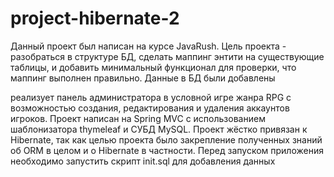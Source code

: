 # project-hibernate-2
Данный проект был написан на курсе JavaRush. Цель проекта - разобраться в структуре БД, сделать маппинг энтити на существующие таблицы, и добавить минимальный функционал для проверки, что маппинг выполнен правильно.
Данные в БД были добавлены

реализует панель администратора в условной игре жанра RPG с возможностью создания, редактирования и удаления аккаунтов игроков. 
Проект написан на Spring MVC с использованием шаблонизатора thymeleaf и СУБД MySQL. Проект жёстко привязан к Hibernate, так как целью проекта было закрепление полученных знаний об ORM в целом и о Hibernate в частности.
Перед запуском приложения необходимо запустить скрипт init.sql для добавления данных

